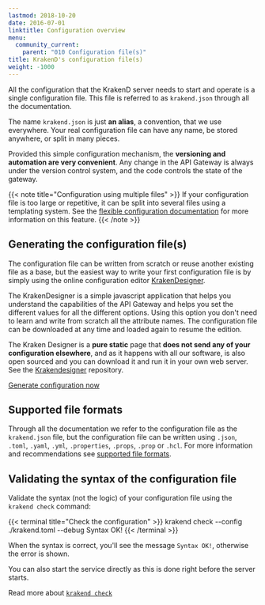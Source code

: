 ```yaml
---
lastmod: 2018-10-20
date: 2016-07-01
linktitle: Configuration overview
menu:
  community_current:
    parent: "010 Configuration file(s)"
title: KrakenD's configuration file(s)
weight: -1000
---
```

All the configuration that the KrakenD server needs to start and operate is a single configuration file. This file is referred to as `krakend.json` through all the documentation.

The name `krakend.json` is just **an alias**, a convention, that we use everywhere. Your real configuration file can have any name, be stored anywhere, or split in many pieces.

Provided this simple configuration mechanism, the **versioning and automation are very convenient**. Any change in the API Gateway is always under the version control system, and the code controls the state of the gateway.


{{< note title="Configuration using multiple files" >}}
If your configuration file is too large or repetitive, it can be split into several files using a templating system. See the [flexible configuration documentation](/docs/configuration/flexible-config/) for more information on this feature.
{{< /note >}}


## Generating the configuration file(s)
The configuration file can be written from scratch or reuse another existing file as a base, but the easiest way to write your first configuration file is by simply using the online configuration editor [KrakenDesigner](https://designer.krakend.io/).

The KrakenDesigner is a simple javascript application that helps you understand the capabilities of the API Gateway and helps you set the different values for all the different options. Using this option you don't need to learn and write from scratch all the attribute names. The configuration file can be downloaded at any time and loaded again to resume the edition.

The Kraken Designer is a **pure static** page that **does not send any of your configuration elsewhere**, and as it happens with all our software, is also open sourced and you can download it and run it in your own web server. See the [Krakendesigner](https://github.com/devopsfaith/krakendesigner) repository.

<a class="btn btn-secondary btn-circle" href="https://designer.krakend.io/">Generate configuration now</a>

## Supported file formats
Through all the documentation we refer to the configuration file as the `krakend.json` file, but the configuration file can be written using `.json`, `.toml`, `.yaml`, `.yml`, `.properties`, `.props`, `.prop` or `.hcl`. For more information and recommendations see [supported file formats](/docs/configuration/supported-formats/).

## Validating the syntax of the configuration file
Validate the syntax (not the logic) of your configuration file using the `krakend check` command:

{{< terminal title="Check the configuration" >}}
krakend check --config ./krakend.toml --debug
Syntax OK!
{{< /terminal >}}

When the syntax is correct, you'll see the message `Syntax OK!`, otherwise the error is shown.

You can also start the service directly as this is done right before the server starts.

Read more about [`krakend check`](/docs/commands/check/)
